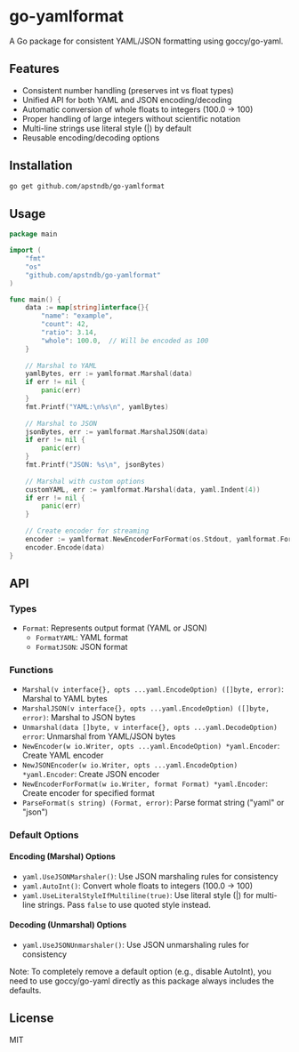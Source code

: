 # go-yamlformat

A Go package for consistent YAML/JSON formatting using goccy/go-yaml.

## Features

- Consistent number handling (preserves int vs float types)
- Unified API for both YAML and JSON encoding/decoding
- Automatic conversion of whole floats to integers (100.0 → 100)
- Proper handling of large integers without scientific notation
- Multi-line strings use literal style (|) by default
- Reusable encoding/decoding options

## Installation

```bash
go get github.com/apstndb/go-yamlformat
```

## Usage

```go
package main

import (
    "fmt"
    "os"
    "github.com/apstndb/go-yamlformat"
)

func main() {
    data := map[string]interface{}{
        "name": "example",
        "count": 42,
        "ratio": 3.14,
        "whole": 100.0,  // Will be encoded as 100
    }
    
    // Marshal to YAML
    yamlBytes, err := yamlformat.Marshal(data)
    if err != nil {
        panic(err)
    }
    fmt.Printf("YAML:\n%s\n", yamlBytes)
    
    // Marshal to JSON
    jsonBytes, err := yamlformat.MarshalJSON(data)
    if err != nil {
        panic(err)
    }
    fmt.Printf("JSON: %s\n", jsonBytes)
    
    // Marshal with custom options
    customYAML, err := yamlformat.Marshal(data, yaml.Indent(4))
    if err != nil {
        panic(err)
    }
    
    // Create encoder for streaming
    encoder := yamlformat.NewEncoderForFormat(os.Stdout, yamlformat.FormatYAML)
    encoder.Encode(data)
}
```

## API

### Types

- `Format`: Represents output format (YAML or JSON)
  - `FormatYAML`: YAML format
  - `FormatJSON`: JSON format

### Functions

- `Marshal(v interface{}, opts ...yaml.EncodeOption) ([]byte, error)`: Marshal to YAML bytes
- `MarshalJSON(v interface{}, opts ...yaml.EncodeOption) ([]byte, error)`: Marshal to JSON bytes
- `Unmarshal(data []byte, v interface{}, opts ...yaml.DecodeOption) error`: Unmarshal from YAML/JSON bytes
- `NewEncoder(w io.Writer, opts ...yaml.EncodeOption) *yaml.Encoder`: Create YAML encoder
- `NewJSONEncoder(w io.Writer, opts ...yaml.EncodeOption) *yaml.Encoder`: Create JSON encoder
- `NewEncoderForFormat(w io.Writer, format Format) *yaml.Encoder`: Create encoder for specified format
- `ParseFormat(s string) (Format, error)`: Parse format string ("yaml" or "json")

### Default Options

#### Encoding (Marshal) Options
- `yaml.UseJSONMarshaler()`: Use JSON marshaling rules for consistency
- `yaml.AutoInt()`: Convert whole floats to integers (100.0 → 100)
- `yaml.UseLiteralStyleIfMultiline(true)`: Use literal style (|) for multi-line strings. Pass `false` to use quoted style instead.

#### Decoding (Unmarshal) Options
- `yaml.UseJSONUnmarshaler()`: Use JSON unmarshaling rules for consistency

Note: To completely remove a default option (e.g., disable AutoInt), you need to use goccy/go-yaml directly as this package always includes the defaults.

## License

MIT